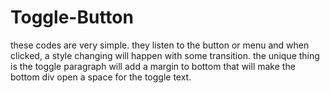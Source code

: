 # Toggle-Button
these codes are very simple. they listen to the button or menu and when clicked, a style changing will happen with some transition. the unique thing is the toggle paragraph will add a margin to bottom that will make the bottom div open a space for the toggle text.
